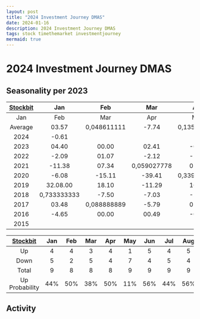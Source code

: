 ```yaml
---
layout: post
title: "2024 Investment Journey DMAS"
date: 2024-01-16
description: 2024 Investment Journey DMAS
tags: stock timethemarket investmentjourney
mermaid: true
---
```


# 2024 Investment Journey DMAS


## Seasonality per 2023

|[Stockbit](https://stockbit.com/symbol/DMAS/seasonality)|Jan|Feb|Mar|Apr|May|Jun|Jul|Aug|Sep|Oct|Nov|Dec|Year|
|:-:|:-:|:-:|:-:|:-:|:-:|:-:|:-:|:-:|:-:|:-:|:-:|:-:|:-:|
|Jan|Feb|Mar|Apr|May|Jun|Jul|Aug|Sep|Oct|Nov|Dec|Year
Average|03.57|0,048611111|-7.74|0,135416667|-4.40|00.39|05.40|00.05|-2.01|0,269444444|00.37|-3.08|-0.11
2024|-0.61||||||||||||-0.61
2023|04.40|00.00|02.41|-0.59|-0.59|0,096527778|-0.58|0,148611111|00.00|-2.29|-1.17|-3.55|0,102777778
2022|-2.09|01.07|-2.12|-5.95|-1.72|-6.43|0,102777778|0,359722222|-2.27|0,264583333|-10.44|-2.45|-16.75
2021|-11.38|07.34|0,059027778|02.54|-11.57|-10.28|-1.04|-1.05|03.19|15.46|-2.68|-12.39|-22.98
2020|-6.08|-15.11|-39.41|0,339583333|-9.09|0,976388889|27.91|0,134027778|-11.50|13.00|15.04|-5.38|-16.33
2019|32.08.00|18.10|-11.29|16.36|-2.34|10.40|10.14|0,109027778|-9.03|07.09|07.28|-8.64|86.16.00
2018|0,733333333|-7.50|-7.03|-2.33|-8.93|-16.34|-2.34|06.40|-1.50|-0.76|20.00|0,105555556|-7.56
2017|03.48|0,088888889|-5.79|05.26|-8.33|-1.82|-3.70|-1.92|-1.96|-6.00|-8.51|-0.58|-25.00
2016|-4.65|00.00|00.49|-0.97|0,148611111|0,143055556|25.00.00|-6.67|-2.38|03.25|-9.45|00.00|04.55
2015|||||00.00|00.46|-8.64|-11.94|07.34|17.37|-6.73|03.37|-4.44

|[Stockbit](https://stockbit.com/symbol/DMAS/seasonality)|Jan|Feb|Mar|Apr|May|Jun|Jul|Aug|Sep|Oct|Nov|Dec|Year|
|:-:|:-:|:-:|:-:|:-:|:-:|:-:|:-:|:-:|:-:|:-:|:-:|:-:|:-:|
Up|4|4|3|4|1|5|4|5|2|6|3|2|3
Down|5|2|5|4|7|4|5|4|6|3|6|6|7
Total|9|8|8|8|9|9|9|9|9|9|9|9|10
Up Probability|44%|50%|38%|50%|11%|56%|44%|56%|22%|67%|33%|22%|30%

## Activity 